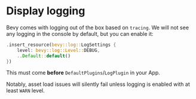 # Display logging

Bevy comes with logging out of the box based on `tracing`. We will not see any logging in the console by default, but you can enable it:

```rust
.insert_resource(bevy::log::LogSettings {
    level: bevy::log::Level::DEBUG,
    ..Default::default()
})
```

This must come **before** `DefaultPlugins`/`LogPlugin` in your App.

Notably, asset load issues will silently fail unless logging is enabled with at least `WARN` level.